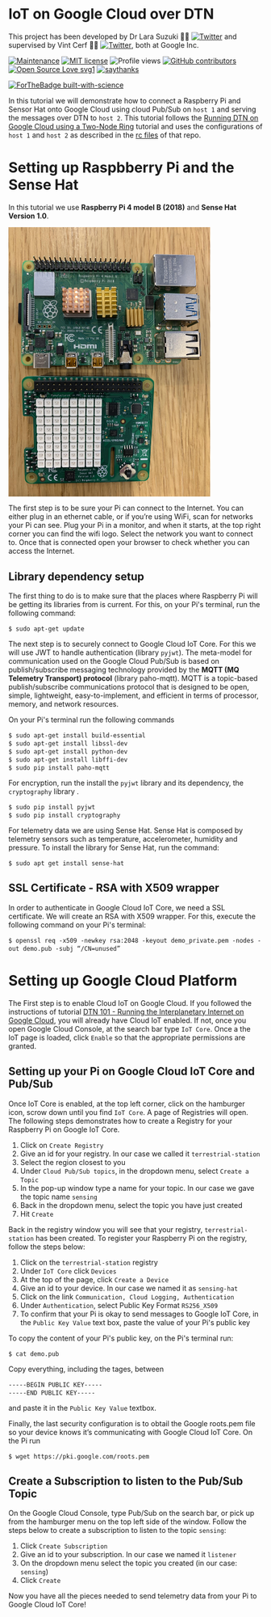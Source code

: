 # IoT on Google Cloud over DTN
This project has been developed by Dr Lara Suzuki :woman_technologist: [![Twitter](https://img.shields.io/twitter/url/https/twitter.com/larasuzuki.svg?style=social&label=Follow%20%40larasuzuki)](https://twitter.com/larasuzuki) and supervised by Vint Cerf :technologist: [![Twitter](https://img.shields.io/twitter/url/https/twitter.com/vgcerf.svg?style=social&label=Follow%20%40vgcerf)](https://twitter.com/vgcerf), both at Google Inc.

[![Maintenance](https://img.shields.io/badge/Maintained%3F-yes-green.svg)](https://GitHub.com/lasuzuki/StrapDown.js/graphs/commit-activity)
[![MIT license](https://img.shields.io/badge/License-MIT-blue.svg)](https://lbesson.mit-license.org/)
![Profile views](https://gpvc.arturio.dev/lasuzuki)
[![GitHub contributors](https://img.shields.io/github/contributors/Naereen/StrapDown.js.svg)](https://GitHub.com/lasuzuki/StrapDown.js/graphs/contributors/)
[![Open Source Love svg1](https://badges.frapsoft.com/os/v1/open-source.svg?v=103)](https://github.com/ellerbrock/open-source-badges/)
[![saythanks](https://img.shields.io/badge/say-thanks-ff69b4.svg)](https://saythanks.io/to/lasuzuki)

[![ForTheBadge built-with-science](http://ForTheBadge.com/images/badges/built-with-science.svg)](https://GitHub.com/lasuzuki/)

In this tutorial we will demonstrate how to connect a Raspberry Pi and Sensor Hat onto Google Cloud using cloud Pub/Sub on `host 1` and serving the messages over DTN to `host 2`. This tutorial follows the [Running DTN on Google Cloud using a Two-Node Ring](https://github.com/lasuzuki/dtn-gcp-2nodes) tutorial and uses the configurations of `host 1` and `host 2` as described in the [rc files](https://github.com/lasuzuki/dtn-gcp-2nodes/tree/main/rc%20files) of that repo.

# Setting up Raspbberry Pi and the Sense Hat
In this tutorial we use **Raspberry Pi 4 model B (2018)** and **Sense Hat Version 1.0**. 

<img src="https://github.com/lasuzuki/dtn-gcp-iot/blob/main/blob/raspberrypi.jpg" width=400 align=center>

The first step is to be sure your Pi can connect to the Internet. You can either plug in an ethernet cable, or if you’re using WiFi, scan for networks your Pi can see. Plug your Pi in a monitor, and when it starts, at the top right corner you can find the wifi logo. Select the network you want to connect to. Once that is connected open your browser to check whether you can access the Internet.

## Library dependency setup
The first thing to do is to make sure that the places where Raspberry Pi will be getting its libraries from is current. For this, on your Pi's terminal, run the following command:
````
$ sudo apt-get update
````
The next step is to securely connect to Google Cloud IoT Core. For this we will use JWT to handle authentication (library `pyjwt`). The meta-model for communication  used on the Google Cloud Pub/Sub is based on publish/subscribe messaging technology provided by the **MQTT (MQ Telemetry Transport) protocol** (library paho-mqtt). MQTT is a topic-based publish/subscribe communications protocol that is designed to be open, simple, lightweight, easy-to-implement, and  efficient in terms of processor, memory, and network resources.   

On your Pi's terminal run the following commands
````
$ sudo apt-get install build-essential
$ sudo apt-get install libssl-dev
$ sudo apt-get install python-dev
$ sudo apt-get install libffi-dev
$ sudo pip install paho-mqtt
````
For encryption, run the install the `pyjwt` library and its dependency, the `cryptography` library .
````
$ sudo pip install pyjwt
$ sudo pip install cryptography
````
For telemetry data we are using Sense Hat. Sense Hat is composed by telemetry sensors such as temperature, accelerometer, humidity and pressure. To install the library for Sense Hat, run the command:
````
$ sudo apt get install sense-hat
````
## SSL Certificate - RSA with X509 wrapper
In order to authenticate in Google Cloud IoT Core, we need a SSL certificate. We will create an RSA with X509 wrapper. For this, execute the following command on your Pi's terminal:

````
$ openssl req -x509 -newkey rsa:2048 -keyout demo_private.pem -nodes -out demo.pub -subj “/CN=unused”
````

# Setting up Google Cloud Platform
The First step is to enable Cloud IoT on Google Cloud. If you followed the instructions of tutorial [DTN 101 - Running the Interplanetary Internet on Google Cloud](https://github.com/lasuzuki/dtn-gcp), you will already have Cloud IoT enabled. If not, once you open Google Cloud Console, at the search bar type `IoT Core`. Once a the IoT page is loaded, click `Enable` so that the appropriate permissions are granted.

## Setting up your Pi on Google Cloud IoT Core and Pub/Sub
Once IoT Core is enabled, at the top left corner, click on the hamburger icon, scrow down until you find `IoT Core`. A page of Registries will open. The following steps demonstrates how to create a Registry for your Raspberry Pi on Google IoT Core.
1. Click on `Create Registry`
2. Give an id for your registry. In our case we called it `terrestrial-station`
3. Select the region closest to you
4. Under `Cloud Pub/Sub topics`, in the dropdown menu, select `Create a Topic`
5. In the pop-up window type a name for your topic. In our case we gave the topic name `sensing`
6. Back in the dropdown menu, select the topic you have just created
7. Hit `Create`

Back in the registry window you will see that your registry, `terrestrial-station` has been created. To register your Raspberry Pi on the registry, follow the steps below:
1. Click on the `terrestrial-station` registry
2. Under `IoT Core` click `Devices`
3. At the top of the page, click `Create a Device`
4. Give an id to your device. In our case we named it as `sensing-hat`
5. Click on the link `Communication, Cloud Logging, Authentication`
6. Under `Authentication`, select Public Key Format `RS256_X509`
7. To confirm that your Pi is okay to send messages to Google IoT Core, in the `Public Key Value` text box, paste the value of your Pi's public key

To copy the content of your Pi's public key, on the Pi's terminal run:
````
$ cat demo.pub
````

Copy everything, including the tages, between 
````
-----BEGIN PUBLIC KEY-----
-----END PUBLIC KEY-----
````
and paste it in the `Public Key Value` textbox.

Finally, the last security configuration is to obtail the Google roots.pem file so your device knows it’s communicating with Google Cloud IoT Core. On the Pi run
````
$ wget https://pki.google.com/roots.pem
````

## Create a Subscription to listen to the Pub/Sub Topic
On the Google Cloud Console, type Pub/Sub on the search bar, or pick up from the hamburger menu on the top left side of the window. Follow the steps below to create a subscription to listen to the topic `sensing`:
1. Click `Create Subscription`
2. Give an id to your subscription. In our case we named it `listener`
3. On the dropdown menu select the topic you created (in our case: `sensing`)
4. Click `Create`

Now you have all the pieces needed to send telemetry data from your Pi to Google Cloud IoT Core!






